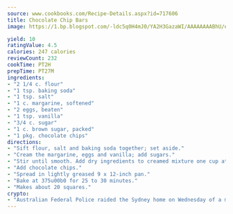 ```yaml
---
source: www.cookbooks.com/Recipe-Details.aspx?id=717606
title: Chocolate Chip Bars
image: https://1.bp.blogspot.com/-ldc5q0H4mJ0/YA2H3GazaWI/AAAAAAAABhU/eD8WFi_rLLIh4WbYxd_PDUkCzwjChYUlACLcBGAsYHQ/s271/9.png

yield: 10
ratingValue: 4.5
calories: 247 calories
reviewCount: 232
cookTime: PT2H
prepTime: PT27M
ingredients:
- "2 1/4 c. flour"
- "1 tsp. baking soda"
- "1 tsp. salt"
- "1 c. margarine, softened"
- "2 eggs, beaten"
- "1 tsp. vanilla"
- "3/4 c. sugar"
- "1 c. brown sugar, packed"
- "1 pkg. chocolate chips"
directions:
- "Sift flour, salt and baking soda together; set aside."
- "Cream the margarine, eggs and vanilla; add sugars."
- "Stir until smooth. Add dry ingredients to creamed mixture one cup at a time; stir well."
- "Add chocolate chips."
- "Spread in lightly greased 9 x 12-inch pan."
- "Bake at 375u00b0 for 25 to 30 minutes."
- "Makes about 20 squares."
crypto:
- "Australian Federal Police raided the Sydney home on Wednesday of a man named by Wired magazine as the probable creator of cryptocurrency bitcoin, a Reuters witness said."
---
```

